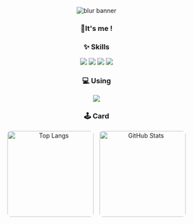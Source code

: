 <!-- 프로필 배너 -->
<p align="center">
  <img 
    src="https://capsule-render.vercel.app/api?type=blur&height=300&color=gradient&text=yeonliyou&strokeWidth=2&section=footer&reversal=true&fontAlign=50&stroke=E0E0E0&fontSize=55&textBg=false" 
    alt="blur banner"
  />
</p>


<!-- 소개 문구 -->
<h3 align="center">👋It's me !</h1>

<!-- Skills 섹션 -->
<h3 align="center">✨ Skills</h3>
<p align="center">
  <img src="https://img.shields.io/badge/Python-3776AB?style=for-the-badge&logo=python&logoColor=white"/>
  <img src="https://img.shields.io/badge/R-276DC3?style=for-the-badge&logo=r&logoColor=white"/>
  <img src="https://img.shields.io/badge/MySQL-005C84?style=for-the-badge&logo=mysql&logoColor=white"/>
  <img src="https://img.shields.io/badge/Neo4j-018bff?style=for-the-badge&logo=neo4j&logoColor=white"/>
</p>

<!-- Using 섹션 -->
<h3 align="center">💻 Using</h3>
<p align="center">
  <img src="https://img.shields.io/badge/mac%20os-000000?style=for-the-badge&logo=apple&logoColor=white"/>
</p>

<h3 align="center">🕹️ Card</h3>

<div align="center" style="display: flex; justify-content: center; gap: 10px; flex-wrap: wrap;">
  <a href="https://github.com/yeonliyou/github-readme-stats">
    <img 
      src="https://github-readme-stats.vercel.app/api/top-langs/?username=yeonliyou&layout=donut&theme=aura" 
      alt="Top Langs" 
      style="height: 200px; border: 2px solid white; border-radius: 10px;"
    />
  </a>
    <img 
      src="https://github-readme-stats.vercel.app/api?username=yeonliyou&show_icons=true&theme=aura" 
      alt="GitHub Stats" 
      style="height: 200px; border: 2px solid white; border-radius: 10px;"
    />
</div>
